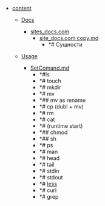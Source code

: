 - <a href = "E:\Node_projects\Node_Way\NBase\_Md\_Index\__Closer\_MyProjects\_I_level copy\Organizer\content\cat.content\dir.content.md">content</a>
    - <a href = "E:\Node_projects\Node_Way\NBase\_Md\_Index\__Closer\_MyProjects\_I_level copy\Organizer\content\Docs\cat.Docs\dir.Docs.md">Docs</a>
        - <a href = "E:\Node_projects\Node_Way\NBase\_Md\_Index\__Closer\_MyProjects\_I_level copy\Organizer\content\Docs\sites_docs.com\cat.sites_docs.com\dir.sites_docs.com.md">sites_docs.com</a>
            - <a href = "E:\Node_projects\Node_Way\NBase\_Md\_Index\__Closer\_MyProjects\_I_level copy\Organizer\content\Docs\sites_docs.com\site_docs.com copy.md">site_docs.com copy.md</a>
                - *# Сущности
        
    
    - <a href = "E:\Node_projects\Node_Way\NBase\_Md\_Index\__Closer\_MyProjects\_I_level copy\Organizer\content\Usage\cat.Usage\dir.Usage.md">Usage</a>
        - <a href = "E:\Node_projects\Node_Way\NBase\_Md\_Index\__Closer\_MyProjects\_I_level copy\Organizer\content\Usage\SetComand.md">SetComand.md</a>
            - *#ls
            - *# touch
            - *# mkdir
            - *# mv
            - *## mv as rename
            - *# cp (dubl + mv)
            - *# rm 
            - *# cat
            - *# (runtime start)
            - *## chmod 
            - *## sh
            - *# ps
            - *# man 
            - *# head
            - *# tail 
            - *# stdin
            - *# stdout
            - *# [less](less/___setcomand.md)
            - *# curl
            - *# grep
    
